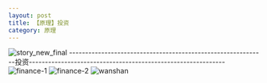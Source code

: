```yaml
---
layout: post
title: 【原理】投资
category: 原理
---
```

![story_new_final](http://rbwl8nwm4.hd-bkt.clouddn.com/img/story_new_final_0322.png)
-------------------------------------------------------------投资-------------------------------------------------------------
![finance-1](http://rbwl8nwm4.hd-bkt.clouddn.com/img/finance-1.png)
![finance-2](http://rbwl8nwm4.hd-bkt.clouddn.com/img/finance-2.png)
![wanshan](http://rbwl8nwm4.hd-bkt.clouddn.com/img/wanshan.png)



  




